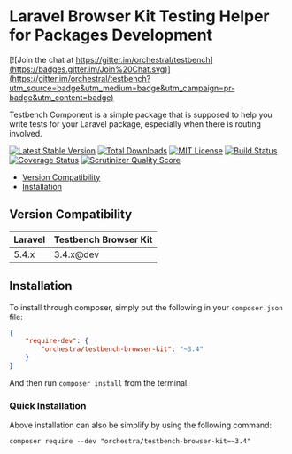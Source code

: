 Laravel Browser Kit Testing Helper for Packages Development
==============

[![Join the chat at https://gitter.im/orchestral/testbench](https://badges.gitter.im/Join%20Chat.svg)](https://gitter.im/orchestral/testbench?utm_source=badge&utm_medium=badge&utm_campaign=pr-badge&utm_content=badge)

Testbench Component is a simple package that is supposed to help you write tests for your Laravel package, especially when there is routing involved.

[![Latest Stable Version](https://img.shields.io/github/release/orchestral/testbench-browser-kit.svg?style=flat-square)](https://packagist.org/packages/orchestra/testbench-browser-kit)
[![Total Downloads](https://img.shields.io/packagist/dt/orchestra/testbench-browser-kit.svg?style=flat-square)](https://packagist.org/packages/orchestra/testbench-browser-kit)
[![MIT License](https://img.shields.io/packagist/l/orchestra/testbench-browser-kit.svg?style=flat-square)](https://packagist.org/packages/orchestra/testbench-browser-kit)
[![Build Status](https://img.shields.io/travis/orchestral/testbench-browser-kit/3.4.svg?style=flat-square)](https://travis-ci.org/orchestral/testbench-browser-kit)
[![Coverage Status](https://img.shields.io/coveralls/orchestral/testbench-browser-kit/3.4.svg?style=flat-square)](https://coveralls.io/r/orchestral/testbench-browser-kit?branch=3.4)
[![Scrutinizer Quality Score](https://img.shields.io/scrutinizer/g/orchestral/testbench-browser-kit/3.4.svg?style=flat-square)](https://scrutinizer-ci.com/g/orchestral/testbench-browser-kit/)

* [Version Compatibility](#version-compatibility)
* [Installation](#installation)

## Version Compatibility

 Laravel  | Testbench Browser Kit
:---------|:----------
 5.4.x    | 3.4.x@dev

## Installation

To install through composer, simply put the following in your `composer.json` file:

```json
{
    "require-dev": {
        "orchestra/testbench-browser-kit": "~3.4"
    }
}
```

And then run `composer install` from the terminal.

### Quick Installation

Above installation can also be simplify by using the following command:

    composer require --dev "orchestra/testbench-browser-kit=~3.4"
